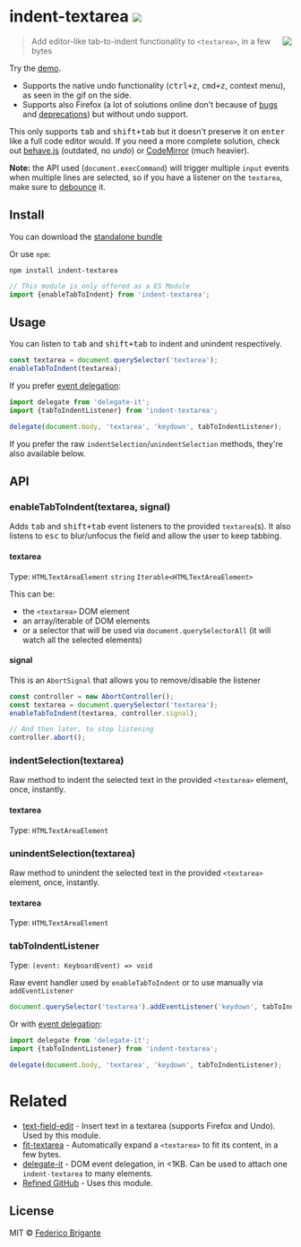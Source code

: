 # indent-textarea [![][badge-gzip]][link-npm]

[badge-gzip]: https://img.shields.io/bundlephobia/minzip/indent-textarea.svg?label=gzipped
[link-npm]: https://www.npmjs.com/package/indent-textarea

[<img align="right" src="https://user-images.githubusercontent.com/1402241/33802977-beb8497c-ddbf-11e7-899c-698d89298de4.gif">](https://fregante.github.io/indent-textarea/)

> Add editor-like tab-to-indent functionality to `<textarea>`, in a few bytes

Try the [demo](https://fregante.github.io/indent-textarea/).

- Supports the native undo functionality (<kbd>ctrl+z</kbd>, <kbd>cmd+z</kbd>, context menu), as seen in the gif on the side.
- Supports also Firefox (a lot of solutions online don't because of [bugs](https://bugzilla.mozilla.org/show_bug.cgi?id=1220696) and [deprecations](https://www.chromestatus.com/features/5718803933560832)) but without undo support.

This only supports <kbd>tab</kbd> and <kbd>shift+tab</kbd> but it doesn't preserve it on <kbd>enter</kbd> like a full code editor would. If you need a more complete solution, check out [behave.js](https://github.com/jakiestfu/Behave.js) (outdated, no _undo_) or [CodeMirror](https://github.com/codemirror/CodeMirror) (much heavier).

**Note:** the API used (`document.execCommand`) will trigger multiple `input` events when multiple lines are selected, so if you have a listener on the `textarea`, make sure to [debounce](https://github.com/sindresorhus/debounce-fn) it.

## Install

You can download the [standalone bundle](https://bundle.fregante.com/?pkg=indent-textarea&global=window)

Or use `npm`:

```
npm install indent-textarea
```

```js
// This module is only offered as a ES Module
import {enableTabToIndent} from 'indent-textarea';
```

## Usage

You can listen to <kbd>tab</kbd> and <kbd>shift+tab</kbd> to indent and unindent respectively.

```js
const textarea = document.querySelector('textarea');
enableTabToIndent(textarea);
```

If you prefer [event delegation](https://github.com/fregante/delegate-it):

```js
import delegate from 'delegate-it';
import {tabToIndentListener} from 'indent-textarea';

delegate(document.body, 'textarea', 'keydown', tabToIndentListener);
```

If you prefer the raw `indentSelection`/`unindentSelection` methods, they're also available below.

## API

### enableTabToIndent(textarea, signal)

Adds <kbd>tab</kbd> and <kbd>shift+tab</kbd> event listeners to the provided `textarea`(s). It also listens to <kbd>esc</kbd> to blur/unfocus the field and allow the user to keep tabbing.

#### textarea

Type: `HTMLTextAreaElement` `string` `Iterable<HTMLTextAreaElement>`

This can be:

- the `<textarea>` DOM element
- an array/iterable of DOM elements
- or a selector that will be used via `document.querySelectorAll` (it will watch all the selected elements)

#### signal

This is an `AbortSignal` that allows you to remove/disable the listener

```js
const controller = new AbortController();
const textarea = document.querySelector('textarea');
enableTabToIndent(textarea, controller.signal);

// And then later, to stop listening
controller.abort();
```

### indentSelection(textarea)

Raw method to indent the selected text in the provided `<textarea>` element, once, instantly.

#### textarea

Type: `HTMLTextAreaElement`

### unindentSelection(textarea)

Raw method to unindent the selected text in the provided `<textarea>` element, once, instantly.

#### textarea

Type: `HTMLTextAreaElement`

### tabToIndentListener

Type: `(event: KeyboardEvent) => void`

Raw event handler used by `enableTabToIndent` or to use manually via `addEventListener`

```js
document.querySelector('textarea').addEventListener('keydown', tabToIndentListener);
```

Or with [event delegation](https://github.com/fregante/delegate-it):

```js
import delegate from 'delegate-it';
import {tabToIndentListener} from 'indent-textarea';

delegate(document.body, 'textarea', 'keydown', tabToIndentListener);
```

# Related

- [text-field-edit](https://github.com/fregante/text-field-edit) - Insert text in a textarea (supports Firefox and Undo). Used by this module.
- [fit-textarea](https://github.com/fregante/fit-textarea) - Automatically expand a `<textarea>` to fit its content, in a few bytes.
- [delegate-it](https://github.com/fregante/delegate-it) - DOM event delegation, in <1KB. Can be used to attach one `indent-textarea` to many elements.
- [Refined GitHub](https://github.com/sindresorhus/refined-github) - Uses this module.

## License

MIT © [Federico Brigante](https://fregante.com)
